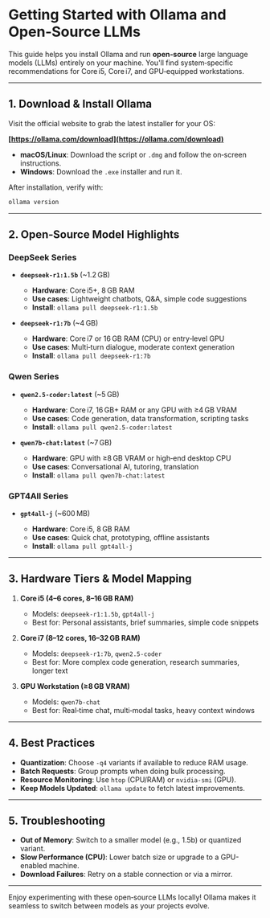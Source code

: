 # Getting Started with Ollama and Open‑Source LLMs

This guide helps you install Ollama and run **open‑source** large language models (LLMs) entirely on your machine. You'll find system‑specific recommendations for Core i5, Core i7, and GPU‑equipped workstations.

---

## 1. Download & Install Ollama

Visit the official website to grab the latest installer for your OS:

**[https://ollama.com/download](https://ollama.com/download)**

* **macOS/Linux**: Download the script or `.dmg` and follow the on‑screen instructions.
* **Windows**: Download the `.exe` installer and run it.

After installation, verify with:

```bash
ollama version
```

---

## 2. Open‑Source Model Highlights

### DeepSeek Series

* **`deepseek-r1:1.5b`** (\~1.2 GB)

  * **Hardware**: Core i5+, 8 GB RAM
  * **Use cases**: Lightweight chatbots, Q\&A, simple code suggestions
  * **Install**: `ollama pull deepseek-r1:1.5b`

* **`deepseek-r1:7b`** (\~4 GB)

  * **Hardware**: Core i7 or 16 GB RAM (CPU) or entry‑level GPU
  * **Use cases**: Multi‑turn dialogue, moderate context generation
  * **Install**: `ollama pull deepseek-r1:7b`

### Qwen Series

* **`qwen2.5-coder:latest`** (\~5 GB)

  * **Hardware**: Core i7, 16 GB+ RAM or any GPU with ≥4 GB VRAM
  * **Use cases**: Code generation, data transformation, scripting tasks
  * **Install**: `ollama pull qwen2.5-coder:latest`

* **`qwen7b-chat:latest`** (\~7 GB)

  * **Hardware**: GPU with ≥8 GB VRAM or high‑end desktop CPU
  * **Use cases**: Conversational AI, tutoring, translation
  * **Install**: `ollama pull qwen7b-chat:latest`

### GPT4All Series

* **`gpt4all-j`** (\~600 MB)

  * **Hardware**: Core i5, 8 GB RAM
  * **Use cases**: Quick chat, prototyping, offline assistants
  * **Install**: `ollama pull gpt4all-j`

---

## 3. Hardware Tiers & Model Mapping

1. **Core i5 (4–6 cores, 8–16 GB RAM)**

   * Models: `deepseek-r1:1.5b`, `gpt4all-j`
   * Best for: Personal assistants, brief summaries, simple code snippets

2. **Core i7 (8–12 cores, 16–32 GB RAM)**

   * Models: `deepseek-r1:7b`, `qwen2.5-coder`
   * Best for: More complex code generation, research summaries, longer text

3. **GPU Workstation (≥8 GB VRAM)**

   * Models: `qwen7b-chat`
   * Best for: Real‑time chat, multi‑modal tasks, heavy context windows

---

## 4. Best Practices

* **Quantization**: Choose `-q4` variants if available to reduce RAM usage.
* **Batch Requests**: Group prompts when doing bulk processing.
* **Resource Monitoring**: Use `htop` (CPU/RAM) or `nvidia-smi` (GPU).
* **Keep Models Updated**: `ollama update` to fetch latest improvements.

---

## 5. Troubleshooting

* **Out of Memory**: Switch to a smaller model (e.g., 1.5b) or quantized variant.
* **Slow Performance (CPU)**: Lower batch size or upgrade to a GPU-enabled machine.
* **Download Failures**: Retry on a stable connection or via a mirror.

---

Enjoy experimenting with these open‑source LLMs locally! Ollama makes it seamless to switch between models as your projects evolve.
